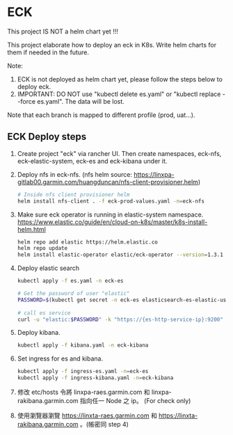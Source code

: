 # ECK

This project IS NOT a helm chart yet !!!
 
This project elaborate how to deploy an eck in K8s. Write helm charts for them if needed in the future.
 
Note:  
1. ECK is not deployed as helm chart yet, please follow the steps below to deploy eck.
2. IMPORTANT: DO NOT use "kubectl delete es.yaml" or "kubectl replace --force es.yaml". The data will be lost.

Note that each branch is mapped to different profile (prod, uat...).

## ECK Deploy steps

1. Create project "eck" via rancher UI. Then create namespaces, eck-nfs, eck-elastic-system, eck-es and eck-kibana under it.

2. Deploy nfs in eck-nfs. (nfs helm source: https://linxpa-gitlab00.garmin.com/huangduncan/nfs-client-provisioner.helm)
   ```bash
   # Inside nfs client provisioner helm
   helm install nfs-client . -f eck-prod-values.yaml -n=eck-nfs
   ```

3. Make sure eck operator is running in elastic-system namespace.
   https://www.elastic.co/guide/en/cloud-on-k8s/master/k8s-install-helm.html
   ```bash
   helm repo add elastic https://helm.elastic.co
   helm repo update
   helm install elastic-operator elastic/eck-operator --version=1.3.1 -n eck-elastic-system
   ```

4. Deploy elastic search
   ```bash
   kubectl apply -f es.yaml -n eck-es
   
   # Get the password of user "elastic"
   PASSWORD=$(kubectl get secret -n eck-es elasticsearch-es-elastic-user -o go-template='{{.data.elastic | base64decode}}')
       
   # call es service
   curl -u "elastic:$PASSWORD" -k "https://{es-http-service-ip}:9200"
   ```
 
5. Deploy kibana.
   ```bash
   kubectl apply -f kibana.yaml -n eck-kibana
   ```

6. Set ingress for es and kibana.
   ```bash
   kubectl apply -f ingress-es.yaml -n=eck-es
   kubectl apply -f ingress-kibana.yaml -n=eck-kibana
   ```
   
7. 修改 etc/hosts 令將 linxpa-raes.garmin.com 和 linxpa-rakibana.garmin.com 指向任一 Node 之 ip。 (For check only)

8. 使用瀏覽器瀏覽 https://linxta-raes.garmin.com 和 https://linxta-rakibana.garmin.com 。(帳密同 step 4)
